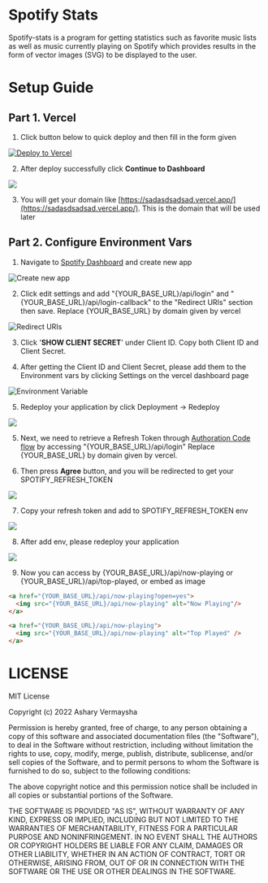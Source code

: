 # Spotify Stats

Spotify-stats is a program for getting statistics such as favorite music lists as well as music currently playing on Spotify which provides results in the form of vector images (SVG) to be displayed to the user.

# Setup Guide

## Part 1. Vercel

1. Click button below to quick deploy and then fill in the form given

[![Deploy to Vercel](https://vercel.com/button)](https://vercel.com/import/project?template=https://github.com/wavyflow/spotify-stats)

2. After deploy successfully click **Continue to Dashboard**
  <div><img src="https://i.imgur.com/dvizZZT.png"/></div>

3. You will get your domain like [https://sadasdsadsad.vercel.app/](https://sadasdsadsad.vercel.app/). This is the domain that will be used later

## Part 2. Configure Environment Vars

1. Navigate to [Spotify Dashboard](https://developer.spotify.com/dashboard/) and create new app
  <div><img src="https://i.imgur.com/N8HXIzN.png" alt="Create new app"/></div>

2. Click edit settings and add "{YOUR_BASE_URL}/api/login" and "{YOUR_BASE_URL}/api/login-callback" to the "Redirect URIs" section then save. Replace {YOUR_BASE_URL} by domain given by vercel
  <div><img src="https://i.imgur.com/WgWmAF8.png" alt="Redirect URIs"/></div>

3. Click '**SHOW CLIENT SECRET**' under Client ID. Copy both Client ID and Client Secret.

4. After getting the Client ID and Client Secret, please add them to the Environment vars by clicking Settings on the vercel dashboard page

  <div><img src="https://i.imgur.com/7EmXVWR.png" alt="Environment Variable"/></div>

5. Redeploy your application by click Deployment -> Redeploy

<div><img src="https://i.imgur.com/3hYLBXd.png"></div>

5. Next, we need to retrieve a Refresh Token through [Authoration Code flow](https://developer.spotify.com/documentation/general/guides/authorization-guide/#authorization-code-flow) by accessing "{YOUR_BASE_URL}/api/login" Replace {YOUR_BASE_URL} by domain given by vercel.


6. Then press **Agree** button, and you will be redirected to get your SPOTIFY_REFRESH_TOKEN

<div><img src="https://i.imgur.com/bWcNLog.png"></div>

7. Copy your refresh token and add to SPOTIFY_REFRESH_TOKEN env

<div><img src="https://i.imgur.com/DRJSHAO.png"></div>

8. After add env, please redeploy your application

<div><img src="https://i.imgur.com/3hYLBXd.png"></div>

9. Now you can access by {YOUR_BASE_URL}/api/now-playing or {YOUR_BASE_URL}/api/top-played, or embed as image

````html
<a href="{YOUR_BASE_URL}/api/now-playing?open=yes">
  <img src="{YOUR_BASE_URL}/api/now-playing" alt="Now Playing"/>
</a>

<a href="{YOUR_BASE_URL}/api/now-playing">
  <img src="{YOUR_BASE_URL}/api/now-playing" alt="Top Played" />
</a>
````

# LICENSE

MIT License

Copyright (c) 2022 Ashary Vermaysha

Permission is hereby granted, free of charge, to any person obtaining a copy
of this software and associated documentation files (the "Software"), to deal
in the Software without restriction, including without limitation the rights
to use, copy, modify, merge, publish, distribute, sublicense, and/or sell
copies of the Software, and to permit persons to whom the Software is
furnished to do so, subject to the following conditions:

The above copyright notice and this permission notice shall be included in all
copies or substantial portions of the Software.

THE SOFTWARE IS PROVIDED "AS IS", WITHOUT WARRANTY OF ANY KIND, EXPRESS OR
IMPLIED, INCLUDING BUT NOT LIMITED TO THE WARRANTIES OF MERCHANTABILITY,
FITNESS FOR A PARTICULAR PURPOSE AND NONINFRINGEMENT. IN NO EVENT SHALL THE
AUTHORS OR COPYRIGHT HOLDERS BE LIABLE FOR ANY CLAIM, DAMAGES OR OTHER
LIABILITY, WHETHER IN AN ACTION OF CONTRACT, TORT OR OTHERWISE, ARISING FROM,
OUT OF OR IN CONNECTION WITH THE SOFTWARE OR THE USE OR OTHER DEALINGS IN THE
SOFTWARE.
